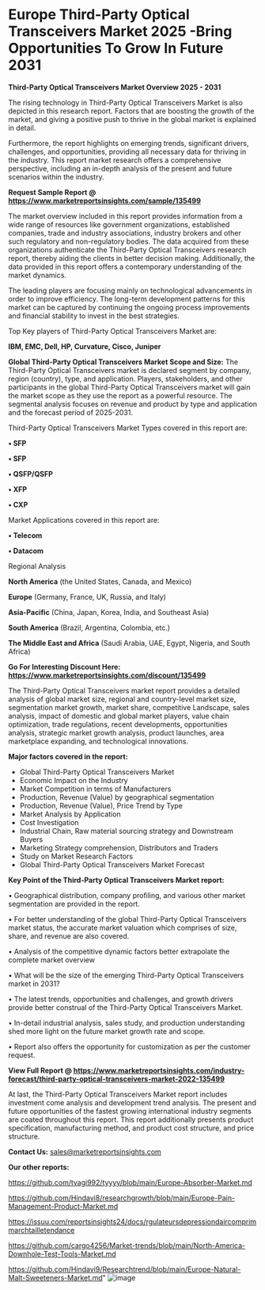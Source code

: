 # Europe Third-Party Optical Transceivers Market 2025 -Bring Opportunities To Grow In Future 2031

<Strong> Third-Party Optical Transceivers Market Overview 2025 - 2031</strong>

The rising technology in Third-Party Optical Transceivers Market is also depicted in this research report. Factors that are boosting the growth of the market, and giving a positive push to thrive in the global market is explained in detail.

Furthermore, the report highlights on emerging trends, significant drivers, challenges, and opportunities, providing all necessary data for thriving in the industry. This report market research offers a comprehensive perspective, including an in-depth analysis of the present and future scenarios within the industry.

<strong>Request Sample Report @ <a href=https://www.marketreportsinsights.com/sample/135499>https://www.marketreportsinsights.com/sample/135499</a></strong>

The market overview included in this report provides information from a wide range of resources like government organizations, established companies, trade and industry associations, industry brokers and other such regulatory and non-regulatory bodies. The data acquired from these organizations authenticate the Third-Party Optical Transceivers research report, thereby aiding the clients in better decision making. Additionally, the data provided in this report offers a contemporary understanding of the market dynamics.

The leading players are focusing mainly on technological advancements in order to improve efficiency. The long-term development patterns for this market can be captured by continuing the ongoing process improvements and financial stability to invest in the best strategies.

Top Key players of Third-Party Optical Transceivers Market are:

<strong>IBM, EMC, Dell, HP, Curvature, Cisco, Juniper</strong>

<strong><b>Global Third-Party Optical Transceivers Market Scope and Size:</b></strong>
The Third-Party Optical Transceivers market is declared segment by company, region (country), type, and application. Players, stakeholders, and other participants in the global Third-Party Optical Transceivers market will gain the market scope as they use the report as a powerful resource. The segmental analysis focuses on revenue and product by type and application and the forecast period of 2025-2031.

Third-Party Optical Transceivers Market Types covered in this report are:

<strong>• SFP

• SFP

• QSFP/QSFP

• XFP

• CXP</strong>

Market Applications covered in this report are:

<strong>• Telecom

• Datacom</strong> 

Regional Analysis

<strong>North America</strong> (the United States, Canada, and Mexico)

<strong>Europe</strong> (Germany, France, UK, Russia, and Italy)

<strong>Asia-Pacific</strong> (China, Japan, Korea, India, and Southeast Asia)

<strong>South America</strong> (Brazil, Argentina, Colombia, etc.)

<strong>The Middle East and Africa</strong> (Saudi Arabia, UAE, Egypt, Nigeria, and South Africa)

<strong>Go For Interesting Discount Here: <a href=https://www.marketreportsinsights.com/discount/135499>https://www.marketreportsinsights.com/discount/135499</a></strong>

The Third-Party Optical Transceivers market report provides a detailed analysis of global market size, regional and country-level market size, segmentation market growth, market share, competitive Landscape, sales analysis, impact of domestic and global market players, value chain optimization, trade regulations, recent developments, opportunities analysis, strategic market growth analysis, product launches, area marketplace expanding, and technological innovations.

<strong><b>Major factors covered in the report:</b></strong>
<ul>
  <li>Global Third-Party Optical Transceivers Market </li>
  <li>Economic Impact on the Industry</li>
  <li>Market Competition in terms of Manufacturers</li>
  <li>Production, Revenue (Value) by geographical segmentation</li>
  <li>Production, Revenue (Value), Price Trend by Type</li>
  <li>Market Analysis by Application</li>
  <li>Cost Investigation</li>
  <li>Industrial Chain, Raw material sourcing strategy and Downstream Buyers</li>
  <li>Marketing Strategy comprehension, Distributors and Traders</li>
  <li>Study on Market Research Factors</li>
  <li>Global Third-Party Optical Transceivers Market Forecast</li>
</ul>

<strong><b>Key Point of the Third-Party Optical Transceivers Market report:</b></strong>

• Geographical distribution, company profiling, and various other market segmentation are provided in the report.

• For better understanding of the global Third-Party Optical Transceivers market status, the accurate market valuation which comprises of size, share, and revenue are also covered.

• Analysis of the competitive dynamic factors better extrapolate the complete market overview

• What will be the size of the emerging Third-Party Optical Transceivers market in 2031?

• The latest trends, opportunities and challenges, and growth drivers provide better construal of the Third-Party Optical Transceivers Market.

• In-detail industrial analysis, sales study, and production understanding shed more light on the future market growth rate and scope.

• Report also offers the opportunity for customization as per the customer request.

<strong><b>View Full Report @ <a href=https://www.marketreportsinsights.com/industry-forecast/third-party-optical-transceivers-market-2022-135499>https://www.marketreportsinsights.com/industry-forecast/third-party-optical-transceivers-market-2022-135499</a></b></strong>


At last, the Third-Party Optical Transceivers Market report includes investment come analysis and development trend analysis. The present and future opportunities of the fastest growing international industry segments are coated throughout this report. This report additionally presents product specification, manufacturing method, and product cost structure, and price structure.

<strong>Contact Us:</strong>
sales@marketreportsinsights.com

<strong>Our other reports:</strong>

<a href=https://github.com/tyagi992/tyyyy/blob/main/Europe-Absorber-Market.md>https://github.com/tyagi992/tyyyy/blob/main/Europe-Absorber-Market.md</a>

<a href=https://github.com/Hindavi8/researchgrowth/blob/main/Europe-Pain-Management-Product-Market.md>https://github.com/Hindavi8/researchgrowth/blob/main/Europe-Pain-Management-Product-Market.md</a>

<a href=https://issuu.com/reportsinsights24/docs/rgulateursdepressiondaircomprimmarchtailletendance>https://issuu.com/reportsinsights24/docs/rgulateursdepressiondaircomprimmarchtailletendance</a>

<a href=https://github.com/cargo4256/Market-trends/blob/main/North-America-Downhole-Test-Tools-Market.md>https://github.com/cargo4256/Market-trends/blob/main/North-America-Downhole-Test-Tools-Market.md</a>

<a href=https://github.com/Hindavi9/Researchtrend/blob/main/Europe-Natural-Malt-Sweeteners-Market.md>https://github.com/Hindavi9/Researchtrend/blob/main/Europe-Natural-Malt-Sweeteners-Market.md</a>"
![image](https://github.com/user-attachments/assets/f398f6e9-e3fa-4b51-87f0-f7206f283bdf)
